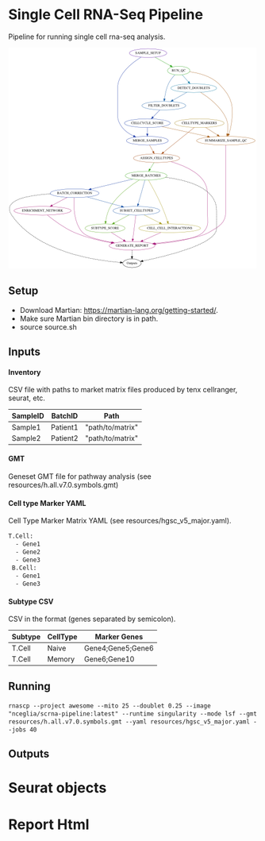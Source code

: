# Single Cell RNA-Seq Pipeline #


Pipeline for running single cell rna-seq analysis.

![workflow](resources/rnascp.png)


## Setup ##

 - Download Martian: https://martian-lang.org/getting-started/.
 - Make sure Martian bin directory is in path.
 - source source.sh

## Inputs ##

#### Inventory ####

CSV file with paths to market matrix files produced by tenx cellranger, seurat, etc.

| SampleID    | BatchID     | Path
| ----------- | ----------- | ---------------- |
| Sample1     | Patient1    | "path/to/matrix"
| Sample2     | Patient2    | "path/to/matrix"

#### GMT ####

Geneset GMT file for pathway analysis (see resources/h.all.v7.0.symbols.gmt)

#### Cell type Marker YAML ####

Cell Type Marker Matrix YAML (see resources/hgsc_v5_major.yaml).

```
T.Cell:
  - Gene1
  - Gene2
  - Gene3
 B.Cell:
  - Gene1
  - Gene3
```

#### Subtype CSV ####

CSV in the format (genes separated by semicolon).

| Subtype     | CellType    | Marker Genes
| ----------- | ----------- | ---------------- |
| T.Cell      | Naive       | Gene4;Gene5;Gene6
| T.Cell      | Memory      | Gene6;Gene10


## Running ##

```
rnascp --project awesome --mito 25 --doublet 0.25 --image "nceglia/scrna-pipeline:latest" --runtime singularity --mode lsf --gmt resources/h.all.v7.0.symbols.gmt --yaml resources/hgsc_v5_major.yaml --jobs 40
```
  
## Outputs ##

# Seurat objects #
# Report Html #



